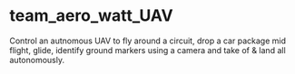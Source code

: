 # team_aero_watt_UAV
Control an autnomous UAV to fly around a circuit, drop a car package mid flight, glide, identify ground markers using a camera and take of &amp; land all autonomously. 
